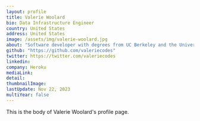 ```yaml
---
layout: profile
title: Valerie Woolard
bio: Data Infrastructure Engineer
country: United States
address: United States
image: /assets/img/valerie-woolard.jpg
about: "Software developer with degrees from UC Berkeley and the University of Chicago."
github: "https://github.com/valeriecodes"
twitter: https://twitter.com/valeriecodes
linkedin:
company: Heroku
mediaLink:
detail: 
thumbnailImage:
lastUpdate: Nov 22, 2023 
multiYear: false
---
```


This is the body of Valerie Woolard's profile page.
